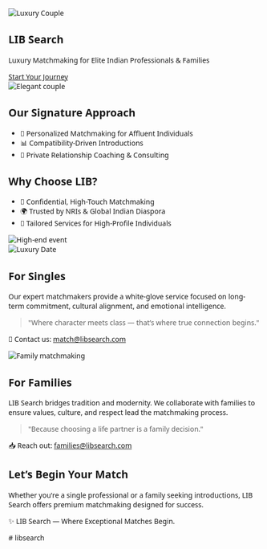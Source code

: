 <!DOCTYPE html>
<html lang="en">
<head>
  <meta charset="UTF-8" />
  <meta name="viewport" content="width=device-width, initial-scale=1.0"/>
  <title>LIB Search – Elite Matchmaking</title>
  <link href="https://cdn.jsdelivr.net/npm/tailwindcss@2.2.19/dist/tailwind.min.css" rel="stylesheet">
  <style>
    body {
      font-family: 'Segoe UI', sans-serif;
    }
  </style>
</head>
<body class="bg-white text-gray-900">

  <!-- Hero Section -->
  <section class="relative text-center py-24 px-6 bg-gray-50">
    <img src="https://images.unsplash.com/photo-1607746882042-944635dfe10e?auto=format&fit=crop&w=1920&q=80" alt="Luxury Couple" class="absolute inset-0 w-full h-full object-cover opacity-30" />
    <div class="relative z-10">
      <h1 class="text-5xl font-extrabold mb-4">LIB Search</h1>
      <p class="text-xl text-gray-800 mb-8 max-w-2xl mx-auto">
        Luxury Matchmaking for Elite Indian Professionals & Families
      </p>
      <a href="#contact" class="inline-block bg-black text-white px-6 py-3 rounded-full hover:bg-gray-800">Start Your Journey</a>
    </div>
  </section>

  <!-- Signature Approach -->
  <section class="grid gap-16 py-20 px-6 md:grid-cols-2 bg-white">
    <div>
      <img src="https://images.unsplash.com/photo-1609081858224-c2eea8f4d52e?auto=format&fit=crop&w=800&q=80" alt="Elegant couple" class="rounded-xl shadow-lg mb-4"/>
    </div>
    <div>
      <h2 class="text-3xl font-bold mb-4">Our Signature Approach</h2>
      <ul class="list-disc pl-5 text-gray-700 text-lg space-y-2">
        <li>💍 Personalized Matchmaking for Affluent Individuals</li>
        <li>📊 Compatibility-Driven Introductions</li>
        <li>👤 Private Relationship Coaching & Consulting</li>
      </ul>
    </div>
  </section>

  <!-- Why LIB Search -->
  <section class="grid gap-16 py-20 px-6 md:grid-cols-2 bg-gray-50">
    <div>
      <h2 class="text-3xl font-bold mb-4">Why Choose LIB?</h2>
      <ul class="list-disc pl-5 text-gray-700 text-lg space-y-2">
        <li>🔐 Confidential, High-Touch Matchmaking</li>
        <li>🌍 Trusted by NRIs & Global Indian Diaspora</li>
        <li>🤵 Tailored Services for High-Profile Individuals</li>
      </ul>
    </div>
    <div>
      <img src="https://images.unsplash.com/photo-1607746882042-944635dfe10e?auto=format&fit=crop&w=800&q=80" alt="High-end event" class="rounded-xl shadow-lg"/>
    </div>
  </section>

  <!-- Singles Section -->
  <section class="py-20 px-6 bg-white text-center">
    <img
      src="https://images.unsplash.com/photo-1625687263950-8f8c48938b60?auto=format&fit=crop&w=1000&q=80"
      alt="Luxury Date"
      class="mx-auto mb-6 rounded-2xl shadow-lg w-full max-w-3xl"
    />
    <h2 class="text-3xl font-bold mb-4">For Singles</h2>
    <p class="text-gray-700 text-lg mb-4 max-w-3xl mx-auto">
      Our expert matchmakers provide a white-glove service focused on long-term commitment, cultural alignment, and emotional intelligence.
    </p>
    <blockquote class="italic text-gray-500">
      "Where character meets class — that’s where true connection begins."
    </blockquote>
    <p class="mt-6 text-lg">📩 Contact us: <a href="mailto:match@libsearch.com" class="text-blue-600">match@libsearch.com</a></p>
  </section>

  <!-- Families Section -->
  <section class="py-20 px-6 bg-gray-50 text-center">
    <img
      src="https://images.unsplash.com/photo-1556761175-5973dc0f32e7?auto=format&fit=crop&w=1000&q=80"
      alt="Family matchmaking"
      class="mx-auto mb-6 rounded-2xl shadow-lg w-full max-w-3xl"
    />
    <h2 class="text-3xl font-bold mb-4">For Families</h2>
    <p class="text-gray-700 text-lg mb-4 max-w-3xl mx-auto">
      LIB Search bridges tradition and modernity. We collaborate with families to ensure values, culture, and respect lead the matchmaking process.
    </p>
    <blockquote class="italic text-gray-500">
      "Because choosing a life partner is a family decision."
    </blockquote>
    <p class="mt-6 text-lg">📥 Reach out: <a href="mailto:families@libsearch.com" class="text-blue-600">families@libsearch.com</a></p>
  </section>

  <!-- Call to Action -->
  <section class="text-center py-20 px-6 bg-black text-white" id="contact">
    <h2 class="text-3xl font-bold mb-4">Let’s Begin Your Match</h2>
    <p class="text-lg mb-6 max-w-xl mx-auto">
      Whether you're a single professional or a family seeking introductions, LIB Search offers premium matchmaking designed for success.
    </p>
    <p class="text-xl font-semibold">✨ LIB Search — Where Exceptional Matches Begin.</p>
  </section>

</body>
</html>
# libsearch
